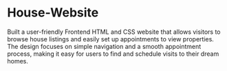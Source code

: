 # House-Website
Built a user-friendly Frontend HTML and CSS website that allows visitors to browse house listings and easily set up appointments to view properties. The design focuses on simple navigation and a smooth appointment process, making it easy for users to find and schedule visits to their dream homes.
